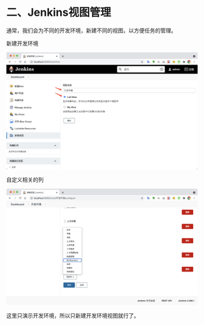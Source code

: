 # 二、Jenkins视图管理

通常，我们会为不同的开发环境，新建不同的视图，以方便任务的管理。

新建开发环境

![image-20210619152209714](./assets/008i3skNgy1grnlr27afrj31d30u07bm.jpg)

自定义相关的列

![image-20210619152339142](./assets/008i3skNgy1grnlsmr7enj31d30u0wjx.jpg)

这里只演示开发环境，所以只新建开发环境视图就行了。

